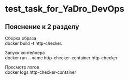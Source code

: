 # test_task_for_YaDro_DevOps

## Пояснение к 2 разделу
Сборка образа  
docker build -t http-checker.  
  
Запуск контейнера  
docker run --name http-checker-container http-checker  
  
Просмотр логов  
docker logs http-checker-container
